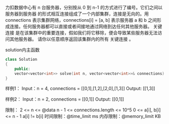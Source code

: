 力扣数据中心有 n 台服务器，分别按从 0 到 n-1 的方式进行了编号。它们之间以 服务器到服务器 的形式相互连接组成了一个内部集群，连接是无向的。用  connections 表示集群网络，connections[i] = [a, b] 表示服务器 a 和 b 之间形成连接。任何服务器都可以直接或者间接地通过网络到达任何其他服务器。
关键连接 是在该集群中的重要连接，假如我们将它移除，便会导致某些服务器无法访问其他服务器。
请你以任意顺序返回该集群内的所有 关键连接 。

solution内主函数
```cpp
class Solution
{
    public:
    vector<vector<int>> solve(int n, vector<vector<int>>& connections)
}
```

样例1：
Input：n = 4, connections = [[0,1],[1,2],[2,0],[1,3]]
Output: [[1,3]]

样例2：
Input：n = 2, connections = [[0,1]]
Output: [[0,1]]

限制：
2 <= n <= @data
n - 1 <= connections.length <= 10^5
0 <= a[i], b[i] <= n - 1
a[i] != b[i]
时间限制：@time_limit ms
内存限制：@memory_limit KB